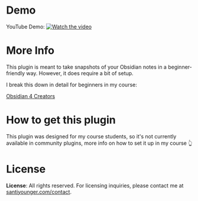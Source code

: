# Demo

YouTube Demo:
[![Watch the video](https://img.youtube.com/vi/uaqf2K5ncUc/maxresdefault.jpg)](https://youtu.be/uaqf2K5ncUc)

# More Info

This plugin is meant to take snapshots of your Obsidian notes in a beginner-friendly way. However, it does require a bit of setup.

I break this down in detail for beginners in my course:

[Obsidian 4 Creators](https://santiyounger.com/ob4c)

# How to get this plugin

This plugin was designed for my course students, so it's not currently available in community plugins, more info on how to set it up in my course 👆

# License
**License**: All rights reserved. For licensing inquiries, please contact me at [santiyounger.com/contact](https://santiyounger.com/contact).






